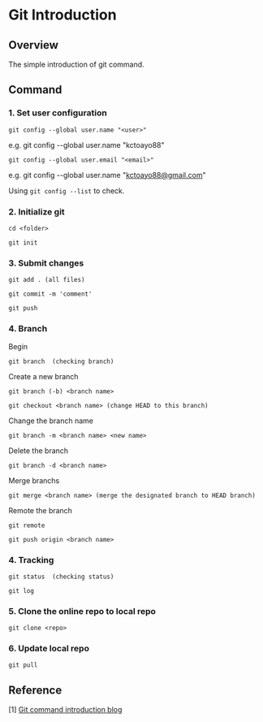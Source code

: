 # Git Introduction


## Overview

The simple introduction of git command.


## Command

### 1. Set user configuration
```
git config --global user.name "<user>"
```
e.g. git config --global user.name "kctoayo88"  


```
git config --global user.email "<email>"
```
e.g. git config --global user.name "kctoayo88@gmail.com"  
  

Using `git config --list` to check.  


### 2. Initialize git
```
cd <folder>  

git init
```


### 3. Submit changes
```
git add . (all files)  

git commit -m 'comment'  

git push
```

### 4. Branch
Begin
```
git branch  (checking branch)
```
  
Create a new branch
```
git branch (-b) <branch name>  

git checkout <branch name> (change HEAD to this branch)
```

Change the branch name
```
git branch -m <branch name> <new name>
```  

Delete the branch
```
git branch -d <branch name>
```
  
Merge branchs
```
git merge <branch name> (merge the designated branch to HEAD branch)
```

Remote the branch
```
git remote  

git push origin <branch name>
```

### 4. Tracking  
```
git status  (checking status)  

git log  
```


### 5. Clone the online repo to local repo
```
git clone <repo>
```


### 6. Update local repo
```
git pull
```


## Reference

[1] [Git command introduction blog](https://ithelp.ithome.com.tw/users/20119923/ironman/2232)
